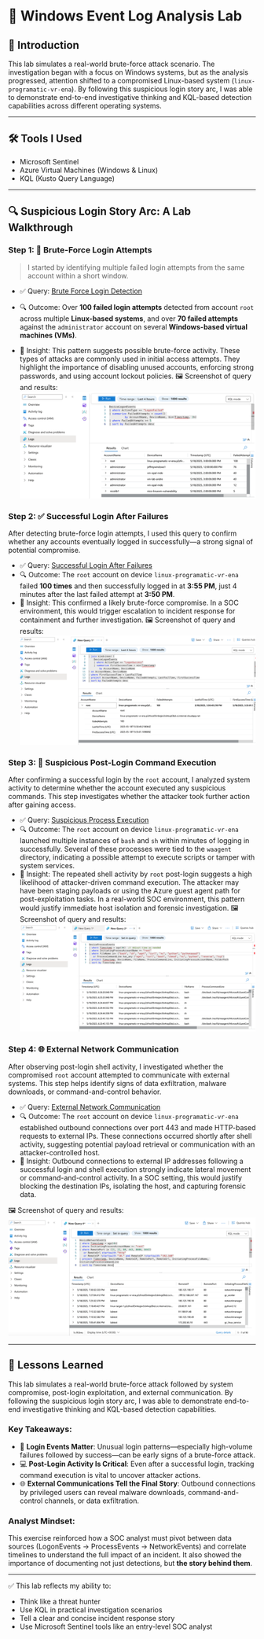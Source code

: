 # 🧪 Windows Event Log Analysis Lab

## 📝 Introduction

This lab simulates a real-world brute-force attack scenario. The investigation began with a focus on Windows systems, but as the analysis progressed, attention shifted to a compromised Linux-based system (`linux-programatic-vr-ena`). By following this suspicious login story arc, I was able to demonstrate end-to-end investigative thinking and KQL-based detection capabilities across different operating systems.

---

## 🛠️ Tools I Used
- Microsoft Sentinel
- Azure Virtual Machines (Windows & Linux)
- KQL (Kusto Query Language)


---

## 🔍 Suspicious Login Story Arc: A Lab Walkthrough

### Step 1: 🚫 Brute-Force Login Attempts
> I started by identifying multiple failed login attempts from the same account within a short window.

- ✅ Query: [Brute Force Login Detection](queries/brute_force_login.kql)
- 🔍 Outcome: Over **100 failed login attempts** detected from account `root` across multiple **Linux-based systems**, and over **70 failed attempts** against the `administrator` account on several **Windows-based virtual machines (VMs)**.

- 🧠 Insight: This pattern suggests possible brute-force activity. These types of attacks are commonly used in initial access attempts. They highlight the importance of disabling unused accounts, enforcing strong passwords, and using account lockout policies.
🖼️ Screenshot of query and results:
![Brute Force Query Result](brute_force_query_result.png)

### Step 2: ✅ Successful Login After Failures

After detecting brute-force login attempts, I used this query to confirm whether any accounts eventually logged in successfully—a strong signal of potential compromise.

- ✅ Query: [Successful Login After Failures](queries/successful_login_after_failures.kql)
- 🔍 Outcome: The `root` account on device `linux-programatic-vr-ena` failed **100 times** and then successfully logged in at **3:55 PM**, just 4 minutes after the last failed attempt at **3:50 PM**.
- 🧠 Insight: This confirmed a likely brute-force compromise. In a SOC environment, this would trigger escalation to incident response for containment and further investigation.
🖼️ Screenshot of query and results:
![Successful Login After Failures](successful_login_after_failures.png)

### Step 3: 🧨 Suspicious Post-Login Command Execution
After confirming a successful login by the `root` account, I analyzed system activity to determine whether the account executed any suspicious commands. This step investigates whether the attacker took further action after gaining access.

- ✅ Query: [Suspicious Process Execution](queries/suspicious_process_execution.kql)
- 🔍 Outcome: The `root` account on device `linux-programatic-vr-ena` launched multiple instances of `bash` and `sh` within minutes of logging in successfully. Several of these processes were tied to the `waagent` directory, indicating a possible attempt to execute scripts or tamper with system services.
- 🧠 Insight: The repeated shell activity by `root` post-login suggests a high likelihood of attacker-driven command execution. The attacker may have been staging payloads or using the Azure guest agent path for post-exploitation tasks. In a real-world SOC environment, this pattern would justify immediate host isolation and forensic investigation.
🖼️ Screenshot of query and results:
![Suspicious Process Execution](suspicious_process_execution.png)


### Step 4: 🌐 External Network Communication

After observing post-login shell activity, I investigated whether the compromised `root` account attempted to communicate with external systems. This step helps identify signs of data exfiltration, malware downloads, or command-and-control behavior.

- ✅ Query: [External Network Communication](queries/external_network_communication.kql)
- 🔍 Outcome: The `root` account on device `linux-programatic-vr-ena` established outbound connections over port 443 and made HTTP-based requests to external IPs. These connections occurred shortly after shell activity, suggesting potential payload retrieval or communication with an attacker-controlled host.
- 🧠 Insight: Outbound connections to external IP addresses following a successful login and shell execution strongly indicate lateral movement or command-and-control activity. In a SOC setting, this would justify blocking the destination IPs, isolating the host, and capturing forensic data.

🖼️ Screenshot of query and results:  
![External Network Communication](external_network_communication.png)

---

## 🧠 Lessons Learned

This lab simulates a real-world brute-force attack followed by system compromise, post-login exploitation, and external communication. By following the suspicious login story arc, I was able to demonstrate end-to-end investigative thinking and KQL-based detection capabilities.

### Key Takeaways:
- 🔐 **Login Events Matter**: Unusual login patterns—especially high-volume failures followed by success—can be early signs of a brute-force attack.
- 💻 **Post-Login Activity Is Critical**: Even after a successful login, tracking command execution is vital to uncover attacker actions.
- 🌐 **External Communications Tell the Final Story**: Outbound connections by privileged users can reveal malware downloads, command-and-control channels, or data exfiltration.

### Analyst Mindset:
This exercise reinforced how a SOC analyst must pivot between data sources (LogonEvents → ProcessEvents → NetworkEvents) and correlate timelines to understand the full impact of an incident. It also showed the importance of documenting not just detections, but **the story behind them**.

---

✅ This lab reflects my ability to:
- Think like a threat hunter
- Use KQL in practical investigation scenarios
- Tell a clear and concise incident response story
- Use Microsoft Sentinel tools like an entry-level SOC analyst


